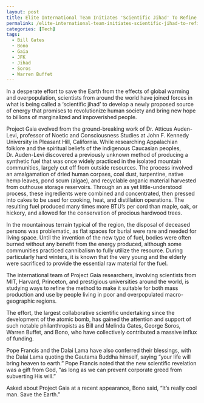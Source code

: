 ```yaml
---
layout: post
title: Elite International Team Initiates 'Scientific Jihad' To Refine Revolutionary Alternative Fuel
permalink: /elite-international-team-initiates-scientific-jihad-to-refine-revolutionary-alternative-fuel/
categories: [Tech]
tags:
  - Bill Gates
  - Bono
  - Gaia
  - JFK
  - Jihad
  - Soros
  - Warren Buffet
---
```

In a desperate effort to save the Earth from the effects of global warming and overpopulation, scientists from around the world have joined forces in what is being called a ‘scientific jihad’ to develop a newly proposed source of energy that promises to revolutionize human society and bring new hope to billions of marginalized and impoverished people.

Project Gaia evolved from the ground-breaking work of Dr. Atticus Auden-Levi, professor of Noetic and Consciousness Studies at John F. Kennedy University in Pleasant Hill, California. While researching Appalachian folklore and the spiritual beliefs of the indigenous Caucasian peoples, Dr. Auden-Levi discovered a previously unknown method of producing a synthetic fuel that was once widely practiced in the isolated mountain communities, largely cut off from outside resources. The process involved an amalgamation of dried human corpses, coal dust, turpentine, native hemp leaves, pond scum (algae), and recyclable organic material harvested from outhouse storage reservoirs. Through an as yet little-understood process, these ingredients were combined and concentrated, then pressed into cakes to be used for cooking, heat, and distillation operations. The resulting fuel produced many times more BTU’s per cord than maple, oak, or hickory, and allowed for the conservation of precious hardwood trees.

In the mountainous terrain typical of the region, the disposal of deceased persons was problematic, as flat spaces for burial were rare and needed for living space. Until the invention of the new type of fuel, bodies were often burned without any benefit from the energy produced, although some communities practiced cannibalism to fully utilize the resource. During particularly hard winters, it is known that the very young and the elderly were sacrificed to provide the essential raw material for the fuel.

The international team of Project Gaia researchers, involving scientists from MIT, Harvard, Princeton, and prestigious universities around the world, is studying ways to refine the method to make it suitable for both mass production and use by people living in poor and overpopulated macro-geographic regions.

The effort, the largest collaborative scientific undertaking since the development of the atomic bomb, has gained the attention and support of such notable philanthropists as Bill and Melinda Gates, George Soros, Warren Buffet, and Bono, who have collectively contributed a massive influx of funding.

Pope Francis and the Dalai Lama have also conferred their blessings, with the Dalai Lama quoting the Gautama Buddha himself, saying “your life will bring heaven to earth.” Pope Francis noted that the new scientific revelation was a gift from God, “as long as we can prevent corporate greed from subverting His will.”

Asked about Project Gaia at a recent appearance, Bono said, “It’s really cool man. Save the Earth.”
